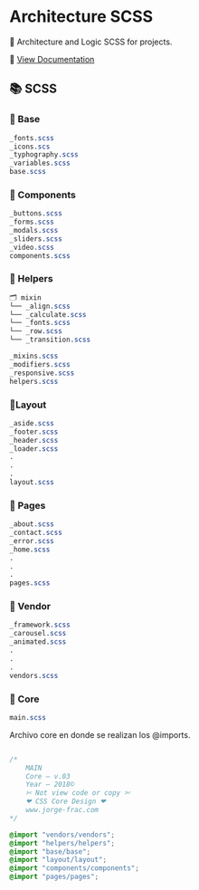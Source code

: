 # Architecture SCSS

📐 Architecture and Logic SCSS for projects.

📌 [View Documentation](https://nopal-horse-studio.github.io/architecture-sass/)

## 📚 SCSS

### 📁 Base
```css
_fonts.scss
_icons.scs
_typhography.scss
_variables.scss
base.scss
```

### 📁 Components
```css
_buttons.scss
_forms.scss
_modals.scss
_sliders.scss
_video.scss
components.scss
```

### 📁 Helpers
```css
🗂 mixin
└── _align.scss
└── _calculate.scss
└── _fonts.scss
└── _row.scss
└── _transition.scss

_mixins.scss
_modifiers.scss
_responsive.scss
helpers.scss
```

### 📁Layout
```css
_aside.scss
_footer.scss
_header.scss
_loader.scss
.
.
.
layout.scss
```

### 📁 Pages
```css
_about.scss
_contact.scss
_error.scss
_home.scss
.
.
.
pages.scss
```

### 📁 Vendor
```css
_framework.scss
_carousel.scss
_animated.scss
.
.
.
vendors.scss
```
### 🔵 Core
```css
main.scss
```

Archivo core en donde se realizan los @imports.
```css

/*
	MAIN
	Core — v.03
	Year — 2018©
	✄ Not view code or copy ✄
	❤ CSS Core Design ❤
	www.jorge-frac.com
*/

@import "vendors/vendors";
@import "helpers/helpers";
@import "base/base";
@import "layout/layout";
@import "components/components";
@import "pages/pages";

```






